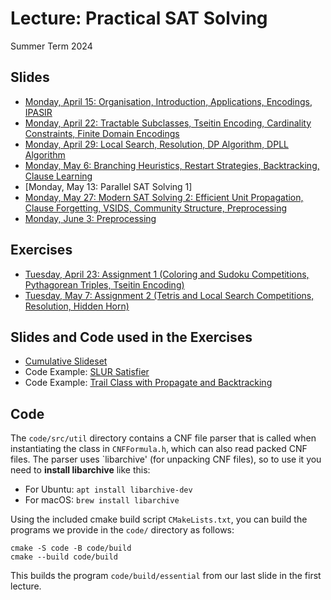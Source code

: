 # Lecture: Practical SAT Solving

Summer Term 2024

## Slides

- [Monday, April 15: Organisation, Introduction, Applications, Encodings, IPASIR](slides/l01-introduction.pdf)
- [Monday, April 22: Tractable Subclasses, Tseitin Encoding, Cardinality Constraints, Finite Domain Encodings](slides/l02-encodings.pdf)
- [Monday, April 29: Local Search, Resolution, DP Algorithm, DPLL Algorithm](slides/l03-algorithms.pdf)
- [Monday, May 6: Branching Heuristics, Restart Strategies, Backtracking, Clause Learning](slides/l04-heuristics.pdf)
- [Monday, May 13: Parallel SAT Solving 1]
- [Monday, May 27: Modern SAT Solving 2: Efficient Unit Propagation, Clause Forgetting, VSIDS, Community Structure, Preprocessing](slides/l06-cdcl.pdf)
- [Monday, June 3: Preprocessing](slides/l07-preprocessing.pdf)

## Exercises

- [Tuesday, April 23: Assignment 1 (Coloring and Sudoku Competitions, Pythagorean Triples, Tseitin Encoding)](exercises/ex1.pdf)
- [Tuesday, May 7: Assignment 2 (Tetris and Local Search Competitions, Resolution, Hidden Horn)](exercises/ex2.pdf)

## Slides and Code used in the Exercises

- [Cumulative Slideset](slides/exercises.pdf)
- Code Example: [SLUR Satisfier](code/src/slursat.cc)
- Code Example: [Trail Class with Propagate and Backtracking](code/src/trail.h)

## Code

The `code/src/util` directory contains a CNF file parser that is called when instantiating the class in `CNFFormula.h`, which can also read packed CNF files.
The parser uses `libarchive' (for unpacking CNF files), so to use it you need to **install libarchive** like this:

- For Ubuntu: `apt install libarchive-dev`
- For macOS: `brew install libarchive`

Using the included cmake build script `CMakeLists.txt`, you can build the programs we provide in the `code/` directory as follows:

```
cmake -S code -B code/build
cmake --build code/build
```

This builds the program `code/build/essential` from our last slide in the first lecture.
